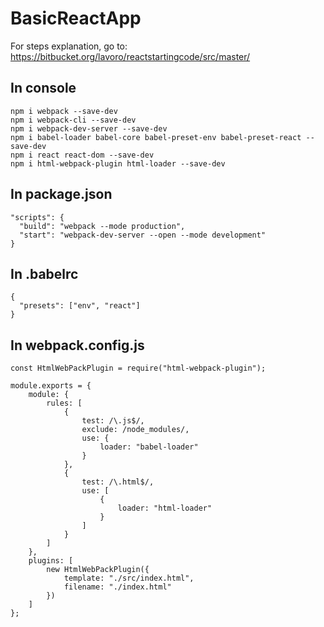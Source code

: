 # BasicReactApp

For steps explanation, go to: https://bitbucket.org/lavoro/reactstartingcode/src/master/


## In console

```
npm i webpack --save-dev
npm i webpack-cli --save-dev
npm i webpack-dev-server --save-dev
npm i babel-loader babel-core babel-preset-env babel-preset-react --save-dev
npm i react react-dom --save-dev
npm i html-webpack-plugin html-loader --save-dev
```

## In package.json

```
"scripts": {
  "build": "webpack --mode production",
  "start": "webpack-dev-server --open --mode development"
}
```

## In .babelrc
```
{
  "presets": ["env", "react"]
}
```

## In webpack.config.js
```
const HtmlWebPackPlugin = require("html-webpack-plugin");

module.exports = {
    module: {
        rules: [
            {
                test: /\.js$/,
                exclude: /node_modules/,
                use: {
                    loader: "babel-loader"
                }
            },
            {
                test: /\.html$/,
                use: [
                    {
                        loader: "html-loader"
                    }
                ]
            }
        ]
    },
    plugins: [
        new HtmlWebPackPlugin({
            template: "./src/index.html",
            filename: "./index.html"
        })
    ]
};
```
